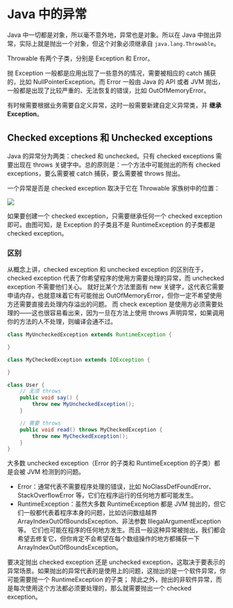 # Java 中的异常

Java 中一切都是对象，所以毫不意外地，异常也是对象。所以在 Java 中抛出异常，实际上就是抛出一个对象，但这个对象必须继承自 `java.lang.Throwable`。

Throwable 有两个子类，分别是 Exception 和 Error。

抛 Exception 一般都是应用出现了一些意外的情况，需要被相应的 catch 捕获的，比如 NullPointerException。而 Error 一般由 Java 的 API 或者 JVM 抛出，一般都是出现了比较严重的、无法恢复的错误，比如 OutOfMemoryError。

有时候需要根据业务需要自定义异常，这时一般需要新建自定义异常类，并 **继承 Exception**。

## Checked exceptions 和 Unchecked exceptions

Java 的异常分为两类：checked 和 unchecked。只有 checked exceptions 需要出现在 throws 关键字中。总的原则是：一个方法中可能抛出的所有 checked exceptions，要么需要被 catch 捕获，要么需要被 throws 抛出。

一个异常是否是 checked exception 取决于它在 Throwable 家族树中的位置：

![](https://images.techhive.com/images/idge/imported/article/jvw/1998/07/exceptfig4-100158198-orig.gif)

如果要创建一个 checked exception，只需要继承任何一个 checked exception 即可。由图可知，是 Exception 的子类且不是 RuntimeException 的子类都是 checked exception。

### 区别

从概念上讲，checked exception 和 unchecked exception 的区别在于，checked exception 代表了你希望程序的使用方需要处理的异常，而 unchecked exception 不需要他们关心。
就好比某个方法里面有 new 关键字，这代表它需要申请内存，也就意味着它有可能抛出 OutOfMemoryError，但你一定不希望使用方还需要直接去处理内存溢出的问题。
而 check exception 是使用方必须需要处理的——这也很容易看出来，因为一旦在方法上使用 throws 声明异常，如果调用你的方法的人不处理，则编译会通不过。

```java
class MyUncheckedException extends RuntimeException {

}

class MyCheckedException extends IOException {

}

class User {
    // 无须 throws
    public void say() {
        throw new MyUncheckedException();
    }

    // 需要 throws
    public void read() throws MyCheckedException {
        throw new MyCheckedException();
    }
}
```

大多数 unchecked exception（Error 的子类和 RuntimeException 的子类）都是会被 JVM 检测到的问题。

- Error：通常代表不需要程序处理的错误，比如 NoClassDefFoundError、StackOverflowError 等，它们在程序运行的任何地方都可能发生。
- RuntimeException：虽然大多数 RuntimeException 都是 JVM 抛出的，但它们一般都代表着程序本身的问题，比如访问数组越界 ArrayIndexOutOfBoundsException、非法参数 IllegalArgumentException 等。
它们也可能在程序的任何地方发生。而且一般这种异常被抛出，我们都会希望去修复它，但你肯定不会希望在每个数组操作的地方都捕获一下 ArrayIndexOutOfBoundsException。

要决定抛出 checked exception 还是 unchecked exception，这取决于要表示的异常场景。如果抛出的异常代表的是使用上的问题，这抛出的是一个软件异常，你可能需要抛一个 RuntimeException 的子类；
除此之外，抛出的非软件异常，而是每次使用这个方法都必须要处理的，那么就需要抛出一个 checked exception。
